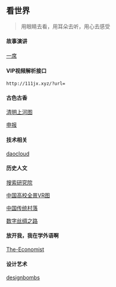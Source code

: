 ## 看世界

> 用眼睛去看，用耳朵去听，用心去感受

#### 故事演讲

[一席](https://yixi.tv/)

#### VIP视频解析接口

```
http://111jx.xyz/?url=
```

#### 古色古香

[清明上河图](http://minghuaji.dpm.org.cn/content/qingming/index.html)

[申报](http://shenbao.dachengdata.com/tuijian/showTuijianList.action)

#### 技术相关

[daocloud](http://blog.daocloud.io/)



#### 历史人文

[搜索研究院](https://www.dianbo.org/9238/)

[中国高校全景VR图](http://v3.720yun.com/activity/university/map)

[中国传统村落](http://mob.visualbusiness.cn/village_list/index.html?from=groupmessage)

[数字丝绸之路](http://dsr.nii.ac.jp/)

#### 放开我，我在学外语啊

[The-Economist](https://github.com/nailperry-zd/The-Economist)

#### 设计艺术

[designbombs](https://www.designbombs.com/)

